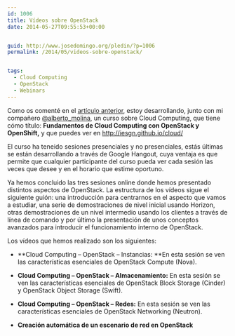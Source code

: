 ```yaml
---
id: 1006
title: Vídeos sobre OpenStack
date: 2014-05-27T09:55:53+00:00


guid: http://www.josedomingo.org/pledin/?p=1006
permalink: /2014/05/videos-sobre-openstack/


tags:
  - Cloud Computing
  - OpenStack
  - Webinars
---
```

Como os comenté en el [artículo anterior](http://www.josedomingo.org/pledin/2014/04/curso-fundamentos-de-cloud-computing-con-openstack-y-openshift/ "Curso: “Fundamentos de Cloud Computing con OpenStack y OpenShift”"), estoy desarrollando, junto con mi compañero [@alberto_molina](https://twitter.com/alberto_molina), un curso sobre Cloud Computing, que tiene cómo título: **Fundamentos de Cloud Computing con OpenStack y OpenShift,** y que puedes ver en <http://iesgn.github.io/cloud/>

El curso ha teneido sesiones presenciales y no presenciales, estás últimas se están desarrollando a través de Google Hangout, cuya ventaja es que permite que cualquier participante del curso pueda ver cada sesión las veces que desee y en el horario que estime oportuno.

Ya hemos concluido las tres sesiones online donde hemos presentado distintos aspectos de OpenStack. La estructura de los vídeos sigue el siguiente guión: una introducción para centrarnos en el aspecto que vamos a estudiar, una serie de demostraciones de nivel inicial usando Horizon, otras demostraciones de un nivel intermedio usando los clientes a través de línea de comando y por último la presentación de unos conceptos avanzados para introducir el funcionamiento interno de OpenStack.

Los vídeos que hemos realizado son los siguientes:

  * **Cloud Computing &#8211; OpenStack &#8211; Instancias: **En esta sesión se ven las características esenciales de OpenStack Compute (Nova).



  * **Cloud Computing &#8211; OpenStack &#8211; Almacenamiento:** En esta sesión se ven las características esenciales de OpenStack Block Storage (Cinder) y OpenStack Object Storage (Swift).



  * **Cloud Computing &#8211; OpenStack &#8211; Redes:** En esta sesión se ven las características esenciales de OpenStack Networking (Neutron).



  * **Creación automática de un escenario de red en OpenStack** 



<!-- AddThis Advanced Settings generic via filter on the_content -->

<!-- AddThis Share Buttons generic via filter on the_content -->
